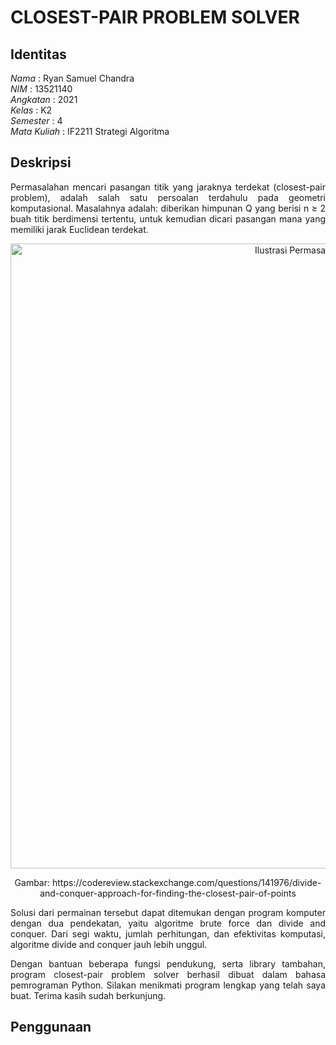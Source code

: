 # CLOSEST-PAIR PROBLEM SOLVER
## Identitas
*Nama* : Ryan Samuel Chandra<br />
*NIM* : 13521140<br />
*Angkatan* : 2021<br />
*Kelas* : K2<br />
*Semester* : 4<br />
*Mata Kuliah* : IF2211 Strategi Algoritma

## Deskripsi
<p align="justify">Permasalahan mencari pasangan titik yang jaraknya terdekat (closest-pair problem), adalah salah satu persoalan terdahulu pada geometri komputasional. Masalahnya adalah: diberikan himpunan Q yang berisi n ≥ 2 buah titik berdimensi tertentu, untuk kemudian dicari pasangan mana yang memiliki jarak Euclidean terdekat.</p>
<p align="center">
  <img width="1000" src="https://i.imgur.com/bm0vid8.png" alt="Ilustrasi Permasalahan Closest-Pair">
</p>
<p align="center">Gambar: https://codereview.stackexchange.com/questions/141976/divide-and-conquer-approach-for-finding-the-closest-pair-of-points</p>

<p align="justify">Solusi dari permainan tersebut dapat ditemukan dengan program komputer dengan dua pendekatan, yaitu algoritme brute force dan divide and conquer. Dari segi waktu, jumlah perhitungan, dan efektivitas komputasi, algoritme divide and conquer jauh lebih unggul.</p>

<p align="justify">Dengan bantuan beberapa fungsi pendukung, serta library tambahan, program closest-pair problem solver berhasil dibuat dalam bahasa pemrograman Python. Silakan menikmati program lengkap yang telah saya buat. Terima kasih sudah berkunjung.</p>


## Penggunaan
